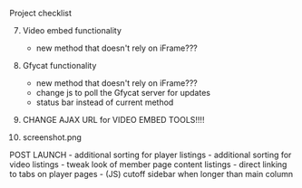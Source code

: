 Project checklist


7. Video embed functionality
	- new method that doesn't rely on iFrame???

8. Gfycat functionality
	- new method that doesn't rely on iFrame???
	- change js to poll the Gfycat server for updates
	- status bar instead of current method

9. CHANGE AJAX URL for VIDEO EMBED TOOLS!!!!


17. screenshot.png


POST LAUNCH
	- additional sorting for player listings
	- additional sorting for video listings
	- tweak look of member page content listings
	- direct linking to tabs on player pages
	- (JS) cutoff sidebar when longer than main column

